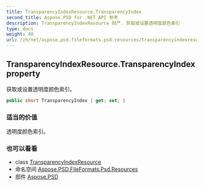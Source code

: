 ```yaml
---
title: TransparencyIndexResource.TransparencyIndex
second_title: Aspose.PSD for .NET API 参考
description: TransparencyIndexResource 财产. 获取或设置透明度颜色索引
type: docs
weight: 40
url: /zh/net/aspose.psd.fileformats.psd.resources/transparencyindexresource/transparencyindex/
---
```

## TransparencyIndexResource.TransparencyIndex property

获取或设置透明度颜色索引。

```csharp
public short TransparencyIndex { get; set; }
```

### 适当的价值

透明度颜色索引。

### 也可以看看

* class [TransparencyIndexResource](../)
* 命名空间 [Aspose.PSD.FileFormats.Psd.Resources](../../transparencyindexresource/)
* 部件 [Aspose.PSD](../../../)



